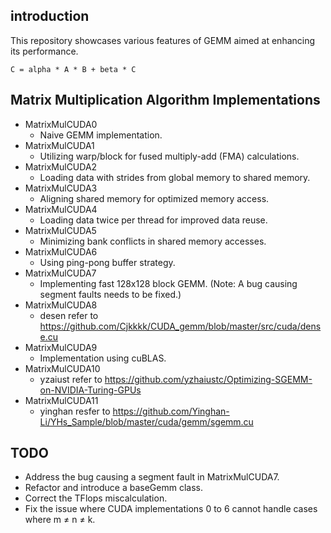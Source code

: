 ## introduction
This repository showcases various features of GEMM aimed at enhancing its performance. 
```
C = alpha * A * B + beta * C
```
## Matrix Multiplication Algorithm Implementations

* MatrixMulCUDA0
    * Naive GEMM implementation.
* MatrixMulCUDA1
    * Utilizing warp/block for fused multiply-add (FMA) calculations.
* MatrixMulCUDA2
    * Loading data with strides from global memory to shared memory.
* MatrixMulCUDA3
    * Aligning shared memory for optimized memory access.
* MatrixMulCUDA4
    * Loading data twice per thread for improved data reuse.
* MatrixMulCUDA5
    * Minimizing bank conflicts in shared memory accesses.
* MatrixMulCUDA6
    * Using ping-pong buffer strategy.
* MatrixMulCUDA7
    * Implementing fast 128x128 block GEMM. (Note: A bug causing segment faults needs to be fixed.)
* MatrixMulCUDA8
    * desen refer to https://github.com/Cjkkkk/CUDA_gemm/blob/master/src/cuda/dense.cu
* MatrixMulCUDA9
    * Implementation using cuBLAS.
* MatrixMulCUDA10
    * yzaiust refer to  https://github.com/yzhaiustc/Optimizing-SGEMM-on-NVIDIA-Turing-GPUs
* MatrixMulCUDA11
    * yinghan resfer to https://github.com/Yinghan-Li/YHs_Sample/blob/master/cuda/gemm/sgemm.cu


## TODO
* Address the bug causing a segment fault in MatrixMulCUDA7.
* Refactor and introduce a baseGemm class.
* Correct the TFlops miscalculation.
* Fix the issue where CUDA implementations 0 to 6 cannot handle cases where m ≠ n ≠ k.
